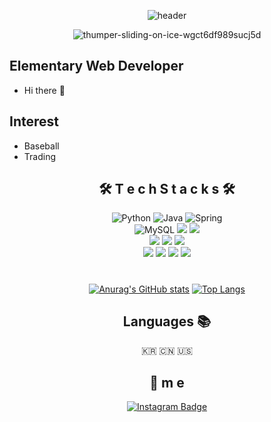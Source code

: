 <div align=center>

![header](https://capsule-render.vercel.app/api?type=soft&color=auto&height=150&section=header&text=onehowon&fontSize=70&animation=twinkling)
  
![thumper-sliding-on-ice-wgct6df989sucj5d](https://user-images.githubusercontent.com/81984723/186635385-3a2968f1-f464-432f-8ea9-994d32db3e6f.gif)

  
<div align=left>

## Elementary Web Developer
* Hi there 👋
 
## Interest
* Baseball
* Trading

<div align=center>
 
## 🛠 T e c h S t a c k s 🛠
  
<img alt="Python" src ="https://img.shields.io/badge/Python-3776AB.svg?&style=for-the-badge&logo=Python&logoColor=white"/>
<img alt="Java" src ="https://img.shields.io/badge/Java-007396.svg?&style=for-the-badge&logo=OpenJDK&logoColor=white"/> 
<img alt="Spring" src ="https://img.shields.io/badge/Spring-6DB33F.svg?&style=for-the-badge&logo=Spring&logoColor=white"/>
<br>
<img alt="MySQL" src ="https://img.shields.io/badge/MySQL-4479A1.svg?&style=for-the-badge&logo=MySQL&logoColor=white"/> 
<img src="https://img.shields.io/badge/html5-E34F26?style=for-the-badge&logo=html5&logoColor=white"> 
<img src="https://img.shields.io/badge/css-1572B6?style=for-the-badge&logo=css3&logoColor=white"> 
<br>
<img src="https://img.shields.io/badge/javascript-F7DF1E?style=for-the-badge&logo=javascript&logoColor=black">
<img src="https://img.shields.io/badge/bootstrap-7952B3?style=for-the-badge&logo=bootstrap&logoColor=white">
<img src="https://img.shields.io/badge/django-092E20?style=for-the-badge&logo=django&logoColor=white">
<br>
<img src="https://img.shields.io/badge/redis-DC382D?style=for-the-badge&logo=redis&logoColor=white">
<img src="https://img.shields.io/badge/git-F05032?style=for-the-badge&logo=git&logoColor=white">
<img src="https://img.shields.io/badge/aws-232F3E?style=for-the-badge&logo=aws&logoColor=white">
<img src="https://img.shields.io/badge/oracle%20cloud-F80000?style=for-the-badge&logo=oracle&logoColor=white">


#

[![Anurag's GitHub stats](https://github-readme-stats.vercel.app/api?username=onehowon&theme=tokyonight)](https://github.com/anuraghazra/github-readme-stats)
[![Top Langs](https://github-readme-stats.vercel.app/api/top-langs/?username=onehowon&layout=compact&theme=tokyonight)](https://github.com/anuraghazra/github-readme-stats)



## Languages 📚

<p align="center"> 🇰🇷 🇨🇳 🇺🇸 </p>

## 💫 m e
 
[![Instagram Badge](https://img.shields.io/badge/instagram-FC60A8?style=flat-square&logo=instagram&logoColor=white&link=https://www.instagram.com/one_ho_won/?hl=ko)](https://www.instagram.com/one_ho_won/?hl=ko)
